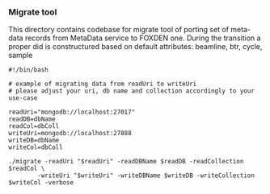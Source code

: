 ### Migrate tool
This directory contains codebase for migrate tool of porting
set of meta-data records from MetaData service to FOXDEN one.
During the transition a proper did is constructured based
on default attributes: beamline, btr, cycle, sample

```
#!/bin/bash

# example of migrating data from readUri to writeUri
# please adjust your uri, db name and collection accordingly to your use-case

readUri="mongodb://localhost:27017"
readDB=dbName
readCol=dbColl
writeUri=mongodb://localhost:27888
writeDB=dbName
writeCol=dbColl

./migrate -readUri "$readUri" -readDBName $readDB -readCollection $readCol \
        -writeUri "$writeUri" -writeDBName $writeDB -writeCollection $writeCol -verbose
```

